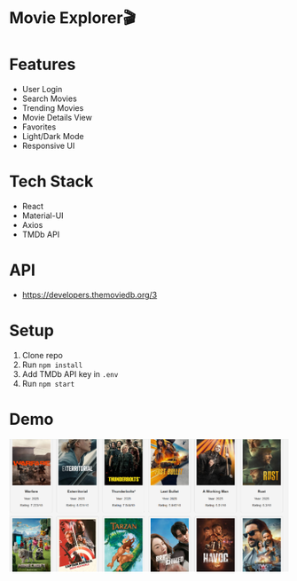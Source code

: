 # Movie Explorer🎬

# Features
- User Login 
- Search Movies
- Trending Movies
- Movie Details View
- Favorites 
- Light/Dark Mode
- Responsive UI 

# Tech Stack
- React
- Material-UI
- Axios
- TMDb API

# API
- https://developers.themoviedb.org/3

# Setup
1. Clone repo
2. Run `npm install`
3. Add TMDb API key in `.env`
4. Run `npm start`

# Demo
![image alt](https://github.com/OdaraAmarakoon/Movie-Explorer-Web-App/blob/main/Screenshot%202025-05-11%20181358.png)

